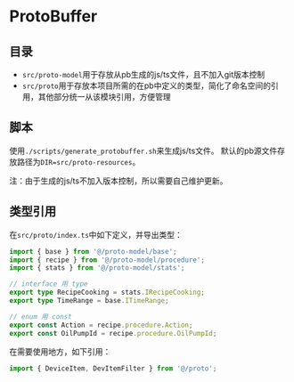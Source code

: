 # ProtoBuffer

## 目录

* `src/proto-model`用于存放从pb生成的js/ts文件，且不加入git版本控制
* `src/proto`用于存放本项目所需的在pb中定义的类型，简化了命名空间的引用，其他部分统一从该模块引用，方便管理

## 脚本

使用`./scripts/generate_protobuffer.sh`来生成js/ts文件。
默认的pb源文件存放路径为`DIR=src/proto-resources`。

注：由于生成的js/ts不加入版本控制，所以需要自己维护更新。

## 类型引用

在`src/proto/index.ts`中如下定义，并导出类型：

```ts
import { base } from '@/proto-model/base';
import { recipe } from '@/proto-model/procedure';
import { stats } from '@/proto-model/stats';

// interface 用 type
export type RecipeCooking = stats.IRecipeCooking;
export type TimeRange = base.ITimeRange;

// enum 用 const
export const Action = recipe.procedure.Action;
export const OilPumpId = recipe.procedure.OilPumpId;
```

在需要使用地方，如下引用：

```ts
import { DeviceItem, DevItemFilter } from '@/proto';
```
